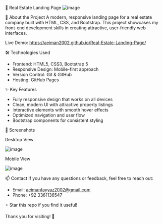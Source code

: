 🏡 Real Estate Landing Page
![image](https://github.com/user-attachments/assets/c0a1eaa3-9084-4d8d-b65f-ba5e66b8d293)

🌟 About the Project
A modern, responsive landing page for a real estate company built with HTML, CSS, and Bootstrap. This project showcases my front-end development skills in creating attractive, user-friendly web interfaces.

Live Demo: https://aeiman2002.github.io/Real-Estate-Landing-Page/

🛠️ Technologies Used
- Frontend: HTML5, CSS3, Bootstrap 5
- Responsive Design: Mobile-first approach
- Version Control: Git & GitHub
- Hosting: GitHub Pages

✨ Key Features
- Fully responsive design that works on all devices
- Clean, modern UI with attractive property listings
- Interactive elements with smooth hover effects
- Optimized navigation and user flow
- Bootstrap components for consistent styling

📸 Screenshots

Desktop View

![image](https://github.com/user-attachments/assets/22f4cd4f-90b7-4a08-8113-ceefbff1c5e4)

Mobile View

![image](https://github.com/user-attachments/assets/199b1e6a-fcce-4aa8-aa08-f07b4103799b)

📫 Contact
If you have any questions or feedback, feel free to reach out:

- Email: aeimanfayyaz2002@gmail.com
- Phone: +92 3361136547

⭐️ Star this repo if you find it useful!

Thank you for visiting! 🚀
